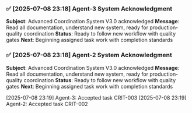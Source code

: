 
### ✅ [2025-07-08 23:18] Agent-3 System Acknowledgment
**Subject**: Advanced Coordination System V3.0 acknowledged
**Message**: Read all documentation, understand new system, ready for production-quality coordination
**Status**: Ready to follow new workflow with quality gates
**Next**: Beginning assigned task work with completion standards


### ✅ [2025-07-08 23:18] Agent-2 System Acknowledgment
**Subject**: Advanced Coordination System V3.0 acknowledged
**Message**: Read all documentation, understand new system, ready for production-quality coordination
**Status**: Ready to follow new workflow with quality gates
**Next**: Beginning assigned task work with completion standards

[2025-07-08 23:19] Agent-3: Accepted task CRIT-003
[2025-07-08 23:19] Agent-2: Accepted task CRIT-002
